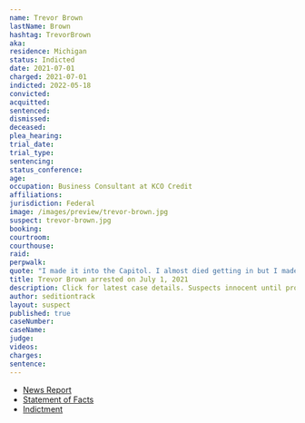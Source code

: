 ```yaml
---
name: Trevor Brown
lastName: Brown
hashtag: TrevorBrown
aka:
residence: Michigan
status: Indicted
date: 2021-07-01
charged: 2021-07-01
indicted: 2022-05-18
convicted:
acquitted:
sentenced:
dismissed:
deceased:
plea_hearing:
trial_date:
trial_type:
sentencing:
status_conference:
age:
occupation: Business Consultant at KCO Credit
affiliations:
jurisdiction: Federal
image: /images/preview/trevor-brown.jpg
suspect: trevor-brown.jpg
booking:
courtroom:
courthouse:
raid:
perpwalk:
quote: "I made it into the Capitol. I almost died getting in but I made it."
title: Trevor Brown arrested on July 1, 2021
description: Click for latest case details. Suspects innocent until proven guilty.
author: seditiontrack
layout: suspect
published: true
caseNumber:
caseName:
judge:
videos:
charges:
sentence:
---
```

- [News Report](https://www.detroitnews.com/story/news/local/detroit-city/2021/07/02/feds-bust-michigan-man-u-s-capitol-siege-crackdown-continues/7839249002/)
- [Statement of Facts](https://www.justice.gov/usao-dc/case-multi-defendant/file/1408656/download)
- [Indictment](https://extremism.gwu.edu/sites/g/files/zaxdzs2191/f/Trevor%20Brown%20Indictment.pdf)
